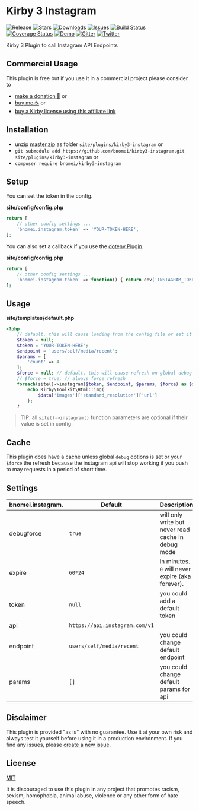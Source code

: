# Kirby 3 Instagram

![Release](https://flat.badgen.net/packagist/v/bnomei/kirby3-instagram?color=ae81ff)
![Stars](https://flat.badgen.net/packagist/ghs/bnomei/kirby3-instagram?color=272822)
![Downloads](https://flat.badgen.net/packagist/dt/bnomei/kirby3-instagram?color=272822)
![Issues](https://flat.badgen.net/packagist/ghi/bnomei/kirby3-instagram?color=e6db74)
[![Build Status](https://flat.badgen.net/travis/bnomei/kirby3-instagram)](https://travis-ci.com/bnomei/kirby3-instagram)
[![Coverage Status](https://flat.badgen.net/coveralls/c/github/bnomei/kirby3-instagram)](https://coveralls.io/github/bnomei/kirby3-instagram) 
[![Demo](https://flat.badgen.net/badge/website/examples?color=f92672)](https://kirby3-plugins.bnomei.com/instagram) 
[![Gitter](https://flat.badgen.net/badge/gitter/chat?color=982ab3)](https://gitter.im/bnomei-kirby-3-plugins/community) 
[![Twitter](https://flat.badgen.net/badge/twitter/bnomei?color=66d9ef)](https://twitter.com/bnomei)


Kirby 3 Plugin to call Instagram API Endpoints

## Commercial Usage

This plugin is free but if you use it in a commercial project please consider to 
- [make a donation 🍻](https://www.paypal.me/bnomei/3) or
- [buy me ☕](https://buymeacoff.ee/bnomei) or
- [buy a Kirby license using this affiliate link](https://a.paddle.com/v2/click/1129/35731?link=1170)

## Installation

- unzip [master.zip](https://github.com/bnomei/kirby3-instagram/archive/master.zip) as folder `site/plugins/kirby3-instagram` or
- `git submodule add https://github.com/bnomei/kirby3-instagram.git site/plugins/kirby3-instagram` or
- `composer require bnomei/kirby3-instagram`

## Setup

You can set the token in the config.

**site/config/config.php**
```php
return [
    // other config settings ...
    'bnomei.instagram.token' => 'YOUR-TOKEN-HERE',
];
```

You can also set a callback if you use the [dotenv Plugin](https://github.com/bnomei/kirby3-dotenv).

**site/config/config.php**
```php
return [
    // other config settings ...
    'bnomei.instagram.token' => function() { return env('INSTAGRAM_TOKEN'); },
];
```

## Usage

**site/templates/default.php**
```php
<?php
    // default. this will cause loading from the config file or set it here...
    $token = null; 
    $token = 'YOUR-TOKEN-HERE';
    $endpoint = 'users/self/media/recent';
    $params = [
        'count' => 4
    ];
    $force = null; // default. this will cause refresh on global debug == true
    // $force = true; // always force refresh
    foreach(site()->instagram($token, $endpoint, $params, $force) as $data) {
        echo Kirby\Toolkit\Html::img(
            $data['images']['standard_resolution']['url']
        );
    }
```

> TIP: all `site()->instagram()` function parameters are optional if their value is set in config.

## Cache

This plugin does have a cache unless global `debug` options is set or your `$force` the refresh because the instagram api will stop working if you push to may requests in a period of short time.

## Settings

| bnomei.instagram.         | Default        | Description               |            
|---------------------------|----------------|---------------------------|
| debugforce | `true` | will only write but never read cache in debug mode |
| expire | `60*24` | in minutes. `0` will never expire (aka forever). |
| token | `null` | you could add a default token |
| api | `https://api.instagram.com/v1` | |
| endpoint | `users/self/media/recent` | you could change default endpoint |
| params | `[]` | you could change default params for api |

## Disclaimer

This plugin is provided "as is" with no guarantee. Use it at your own risk and always test it yourself before using it in a production environment. If you find any issues, please [create a new issue](https://github.com/bnomei/kirby3-instagram/issues/new).

## License

[MIT](https://opensource.org/licenses/MIT)

It is discouraged to use this plugin in any project that promotes racism, sexism, homophobia, animal abuse, violence or any other form of hate speech.

